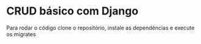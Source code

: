# CRUD básico com Django

Para rodar o código clone o repositório, instale as dependências e execute os migrates
